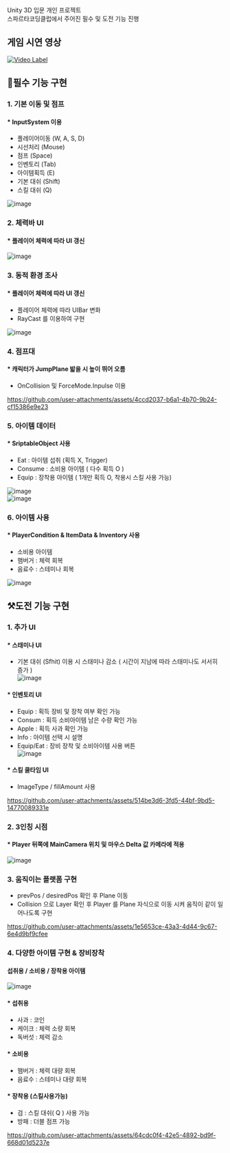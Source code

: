  Unity 3D 입문 개인 프로젝트  
 스파르타코딩클럽에서 주어진 필수 및 도전 기능 진행
 ## 게임 시연 영상  
 [![Video Label](http://img.youtube.com/vi/oEWwYGMXtw4/0.jpg)](https://youtu.be/oEWwYGMXtw4)
 
 ## 🔨필수 기능 구현 
 ### 1. 기본 이동 및 점프
 #### * InputSystem 이용
   + 플레이어이동 (W, A, S, D)
   + 시선처리 (Mouse)
   + 점프 (Space)
   + 인벤토리 (Tab)
   + 아이템획득 (E)
   + 기본 대쉬 (Shift)
   + 스킬 대쉬 (Q)

![image](https://github.com/user-attachments/assets/8b0c4961-197c-45d6-aae8-8c65a3297bd7)

 ### 2. 체력바 UI 
 #### * 플레이어 체력에 따라 UI 갱신
 
 ![image](https://github.com/user-attachments/assets/7f519d8d-256d-4638-9447-9aa05f6af7a6)

 ### 3. 동적 환경 조사
 #### * 플레이어 체력에 따라 UI 갱신 
   + 플레이어 체력에 따라 UIBar 변화  
   + RayCast 를 이용하여 구현
     
![image](https://github.com/user-attachments/assets/64c4c51f-43ca-441e-86de-8446598fdd30)

 ### 4. 점프대
 #### * 캐릭터가 JumpPlane 밟을 시 높이 뛰어 오름
   + OnCollision 및 ForceMode.Inpulse 이용

https://github.com/user-attachments/assets/4ccd2037-b6a1-4b70-9b24-cf15386e9e23

 ### 5. 아이템 데이터
 #### * SriptableObject 사용
   + Eat : 아이템 섭취 (획득 X, Trigger)
   + Consume : 소비용 아이템 ( 다수 획득 O )
   + Equip : 장착용 아이템 ( 1개만 획득 O, 착용시 스킬 사용 가능)
 
![image](https://github.com/user-attachments/assets/163503ca-f19b-48a6-a98a-59aaa18279d7)  
![image](https://github.com/user-attachments/assets/c92bf2cb-7fb2-4ec6-954f-f8cc8713a7f5)

 ### 6. 아이템 사용
 #### * PlayerCondition & ItemData & Inventory 사용
   + 소비용 아이템
   + 햄버거 : 체력 회복
   + 음료수 : 스테미나 회복
     
![image](https://github.com/user-attachments/assets/16436440-145d-40bd-9145-19bf701495b5)
  
  

## ⚒️도전 기능 구현 
 ### 1. 추가 UI
 #### * 스태미나 UI
   + 기본 대쉬 (Sfhit) 이용 시 스태미나 감소 ( 시간이 지남에 따라 스태미나도 서서히 증가 )  
![image](https://github.com/user-attachments/assets/d3c4aa2f-996c-44b1-ae7e-91fee8e46f04)

#### * 인벤토리 UI
   + Equip : 획득 장비 및 장착 여부 확인 가능
   + Consum : 획득 소비아이템 남은 수량 확인 가능
   + Apple : 획득 사과 확인 가능
   + Info : 아이템 선택 시 설명
   + Equip/Eat : 장비 장착 및 소비아이템 사용 버튼  
![image](https://github.com/user-attachments/assets/bfd90e2a-7852-4316-a421-bbc430bb30b7)

#### * 스킬 쿨타임 UI
   + ImageType / fillAmount 사용
   
https://github.com/user-attachments/assets/514be3d6-3fd5-44bf-9bd5-14770089331e

### 2. 3인칭 시점
 #### * Player 뒤쪽에 MainCamera 위치 및 마우스 Delta 값 카메라에 적용
![image](https://github.com/user-attachments/assets/646fe4ee-dfc0-4ac1-a041-1c46073b053c)

### 3. 움직이는 플랫폼 구현
 + prevPos / desiredPos 확인 후 Plane 이동
 + Collision 으로 Layer 확인 후 Player 를 Plane 자식으로 이동 시켜 움직이 같이 일어나도록 구현 

https://github.com/user-attachments/assets/1e5653ce-43a3-4d44-9c67-6e4d9bf9cfee

### 4. 다양한 아이템 구현 & 장비장착
#### 섭취용 / 소비용 / 장착용 아이템
 
![image](https://github.com/user-attachments/assets/e2b7b111-89d6-4d17-954c-37febdd7da23)

#### * 섭취용  
   + 사과 : 코인
   + 케이크 : 체력 소량 회복
   + 독버섯 : 체력 감소  
#### * 소비용  
   + 햄버거 : 체력 대량 회복
   + 음료수 : 스테미나 대량 회복
#### * 장착용 (스킬사용가능)
   + 검 : 스킬 대쉬( Q ) 사용 가능
   + 방패 : 더블 점프 가능


https://github.com/user-attachments/assets/64cdc0f4-42e5-4892-bd9f-668d01d5237e

